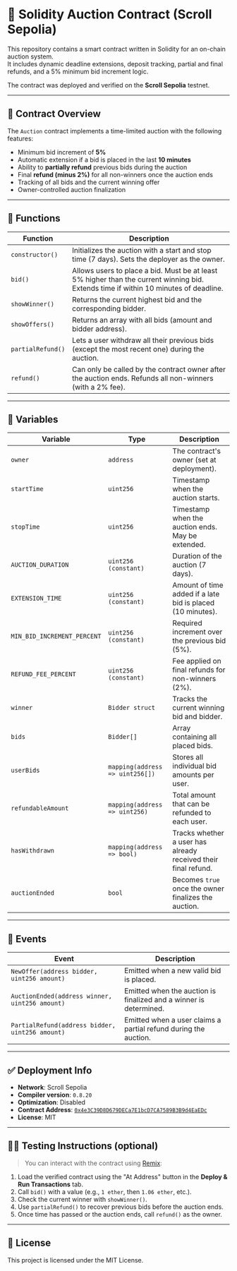 # 🧾 Solidity Auction Contract (Scroll Sepolia)

This repository contains a smart contract written in Solidity for an on-chain auction system.  
It includes dynamic deadline extensions, deposit tracking, partial and final refunds, and a 5% minimum bid increment logic.

The contract was deployed and verified on the **Scroll Sepolia** testnet.

---

## 📌 Contract Overview

The `Auction` contract implements a time-limited auction with the following features:

- Minimum bid increment of **5%**
- Automatic extension if a bid is placed in the last **10 minutes**
- Ability to **partially refund** previous bids during the auction
- Final **refund (minus 2%)** for all non-winners once the auction ends
- Tracking of all bids and the current winning offer
- Owner-controlled auction finalization

---

## 🔧 Functions

| Function | Description |
|---------|-------------|
| `constructor()` | Initializes the auction with a start and stop time (7 days). Sets the deployer as the owner. |
| `bid()` | Allows users to place a bid. Must be at least 5% higher than the current winning bid. Extends time if within 10 minutes of deadline. |
| `showWinner()` | Returns the current highest bid and the corresponding bidder. |
| `showOffers()` | Returns an array with all bids (amount and bidder address). |
| `partialRefund()` | Lets a user withdraw all their previous bids (except the most recent one) during the auction. |
| `refund()` | Can only be called by the contract owner after the auction ends. Refunds all non-winners (with a 2% fee). |

---

## 🧮 Variables

| Variable | Type | Description |
|----------|------|-------------|
| `owner` | `address` | The contract's owner (set at deployment). |
| `startTime` | `uint256` | Timestamp when the auction starts. |
| `stopTime` | `uint256` | Timestamp when the auction ends. May be extended. |
| `AUCTION_DURATION` | `uint256 (constant)` | Duration of the auction (7 days). |
| `EXTENSION_TIME` | `uint256 (constant)` | Amount of time added if a late bid is placed (10 minutes). |
| `MIN_BID_INCREMENT_PERCENT` | `uint256 (constant)` | Required increment over the previous bid (5%). |
| `REFUND_FEE_PERCENT` | `uint256 (constant)` | Fee applied on final refunds for non-winners (2%). |
| `winner` | `Bidder struct` | Tracks the current winning bid and bidder. |
| `bids` | `Bidder[]` | Array containing all placed bids. |
| `userBids` | `mapping(address => uint256[])` | Stores all individual bid amounts per user. |
| `refundableAmount` | `mapping(address => uint256)` | Total amount that can be refunded to each user. |
| `hasWithdrawn` | `mapping(address => bool)` | Tracks whether a user has already received their final refund. |
| `auctionEnded` | `bool` | Becomes `true` once the owner finalizes the auction. |

---

## 📢 Events

| Event | Description |
|-------|-------------|
| `NewOffer(address bidder, uint256 amount)` | Emitted when a new valid bid is placed. |
| `AuctionEnded(address winner, uint256 amount)` | Emitted when the auction is finalized and a winner is determined. |
| `PartialRefund(address bidder, uint256 amount)` | Emitted when a user claims a partial refund during the auction. |

---

## ✅ Deployment Info

- **Network**: Scroll Sepolia
- **Compiler version**: `0.8.20`
- **Optimization**: Disabled
- **Contract Address**: [`0x4e3C39D8D679DECa7E1bcD7CA7589B3B9d4EaEDc`](https://sepolia.scrollscan.dev/address/0x4e3C39D8D679DECa7E1bcD7CA7589B3B9d4EaEDc)
- **License**: MIT

---

## 👨‍🔬 Testing Instructions (optional)

> You can interact with the contract using [Remix](https://remix.ethereum.org):
1. Load the verified contract using the "At Address" button in the **Deploy & Run Transactions** tab.
2. Call `bid()` with a value (e.g., `1 ether`, then `1.06 ether`, etc.).
3. Check the current winner with `showWinner()`.
4. Use `partialRefund()` to recover previous bids before the auction ends.
5. Once time has passed or the auction ends, call `refund()` as the owner.

---

## 📄 License

This project is licensed under the MIT License.

